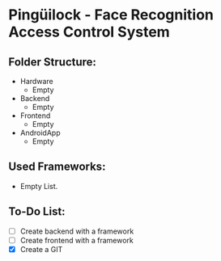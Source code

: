 # Pingüilock - Face Recognition Access Control System

## Folder Structure:
- Hardware
	- Empty
- Backend
	- Empty
- Frontend
	- Empty
- AndroidApp
	- Empty

## Used Frameworks:
- Empty List.

## To-Do List:
 - [ ] Create backend with a framework
 - [ ] Create frontend with a framework
 - [X] Create a GIT 
